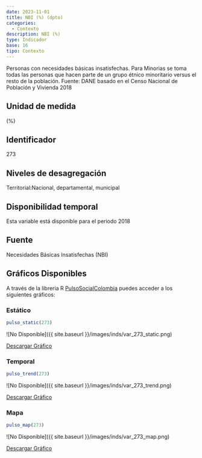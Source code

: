 ```yaml
---
date: 2023-11-01
title: NBI (%) (dpto)
categories:
  - Contexto
description: NBI (%)
type: Indicador
base: 16
tipo: Contexto
--- 
```


Personas con necesidades básicas insatisfechas. Para Minorias se toma todas las personas que hacen parte de un grupo étnico minoritario versus el resto de la población.
Fuente: DANE basado en el Censo Nacional de Población y Vivienda 2018

## Unidad de medida
(%)

## Identificador
273

## Niveles de desagregación
Territorial:Nacional, departamental, municipal

## Disponibilidad temporal
Esta variable está disponible para el periodo 2018

## Fuente
Necesidades Básicas Insatisfechas (NBI)

## Gráficos Disponibles

A través de la libreria R [PulsoSocialColombia](https://github.com/pulsosocialcolombia/PulsoSocialColombia) puedes acceder a los siguientes gráficos:

### Estático

``` R
pulso_static(273)
```

![No Disponible]({{ site.baseurl }}/images/inds/var_273_static.png)

<a href='{{ site.baseurl }}/images/inds/var_273_static.png'>Descargar Gráfico</a>

### Temporal

``` R
pulso_trend(273)
```

![No Disponible]({{ site.baseurl }}/images/inds/var_273_trend.png)

<a href='{{ site.baseurl }}/images/inds/var_273_trend.png'>Descargar Gráfico</a>

### Mapa

``` R
pulso_map(273)
```

![No Disponible]({{ site.baseurl }}/images/inds/var_273_map.png)

<a href='{{ site.baseurl }}/images/inds/var_273_map.png'>Descargar Gráfico</a>